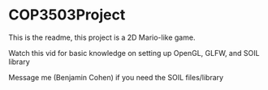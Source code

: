 # COP3503Project
This is the readme, this project is a 2D Mario-like game.

Watch this vid for basic knowledge on setting up OpenGL, GLFW, and SOIL library

Message me (Benjamin Cohen) if you need the SOIL files/library
